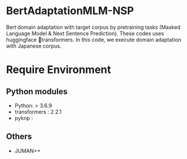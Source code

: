 # BertAdaptationMLM-NSP
Bert domain adaptation with target corpus by pretraining tasks (Masked Language Model &amp; Next Sentence Prediction). These codes uses huggingface 🤗transformers.
In this code, we execute domain adaptation with Japanese corpus.

# Require Environment
## Python modules
- Python: > 3.6.9
- transformers : 2.2.1
- pyknp :

## Others
- JUMAN++
